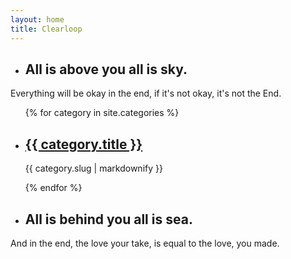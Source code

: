 ```yaml
---
layout: home
title: Clearloop
---
```


+ ## All is above you all is sky.
Everything will be okay in the end, if it's not okay, it's not the End.

<ul>
    {% for category in site.categories %}
  <li>
    <h2><a href="{{ category.url }}">{{ category.title }}</a></h2>
    <p>{{ category.slug | markdownify }}</p>
  </li>
  {% endfor %}
</ul>

+ ## All is behind you all is sea.
And in the end, the love your take, is equal to the love, you made.
